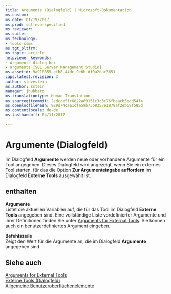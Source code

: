 ```yaml
---
title: Argumente (Dialogfeld) | Microsoft-Dokumentation
ms.custom: 
ms.date: 01/19/2017
ms.prod: sql-non-specified
ms.reviewer: 
ms.suite: 
ms.technology:
- tools-ssms
ms.tgt_pltfrm: 
ms.topic: article
helpviewer_keywords:
- Arguments dialog box
- arguments [SQL Server Management Studio]
ms.assetid: 9a918855-efb8-44dc-9e6b-df0a2dac3651
caps.latest.revision: 3
author: stevestein
ms.author: sstein
manager: jhubbard
ms.translationtype: Human Translation
ms.sourcegitcommit: 2edcce51c6822a89151c3c3c76fbaacb5edd54f4
ms.openlocfilehash: 929d74caa1cfa59b73b8357e1878af2eb69f585d
ms.contentlocale: de-de
ms.lasthandoff: 04/11/2017

---
```

# <a name="arguments-dialog-box"></a>Argumente (Dialogfeld)
Im Dialogfeld **Argumente** werden neue oder vorhandene Argumente für ein Tool angegeben. Dieses Dialogfeld wird angezeigt, wenn Sie ein externes Tool starten, für das die Option **Zur Argumenteingabe auffordern** im Dialogfeld **Externe Tools** ausgewählt ist.  
  
## <a name="options"></a>enthalten  
**Argumente**  
Listet die aktuellen Variablen auf, die für das Tool im Dialogfeld **Externe Tools** angegeben sind. Eine vollständige Liste vordefinierter Argumente und ihrer Definitionen finden Sie unter [Arguments for External Tools](../ssms/use-of-sql-server-features-and-capabilities-wwi-oltp.md). Sie können auch ein benutzerdefiniertes Argument eingeben.  
  
**Befehlszeile**  
Zeigt den Wert für die Argumente an, die im Dialogfeld **Argumente** angegeben sind.  
  
## <a name="see-also"></a>Siehe auch  
[Arguments for External Tools](../ssms/use-of-sql-server-features-and-capabilities-wwi-oltp.md)  
[Externe Tools (Dialogfeld)](../ssms/external-tools-dialog-box.md)  
[Allgemeine Benutzeroberflächenelemente](../ssms/general-user-interface-elements.md)  
  


